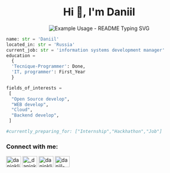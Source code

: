 <h1 align="center">Hi 👋, I'm Daniil</h1>

<p align="center">
  <img src="https://readme-typing-svg.demolab.com/?lines=Web-developer;Backend+Developer&font=Fira%20Code&center=true&width=380&height=50&duration=4000&pause=1000" alt="Example Usage - README Typing SVG">
</p>

```python
name: str = 'Daniil'
located_in: str = 'Russia'
current_job: str = 'information systems development manager'
education =
  {
  'Tecnique-Programmer': Done,
  'IT, programmer': First_Year  
  }

fields_of_interests =
 [
  "Open Source develop",
  "WEB develop",
  "Cloud",
  "Backend develop",
 ]

#currently_preparing_for: ["Internship","Hackhathon","Job"]
```


<h3 align="left">Connect with me:</h3>
<p align="left">
<a href="https://twitter.com/danjoklion" target="blank"><img align="center" src="https://raw.githubusercontent.com/rahuldkjain/github-profile-readme-generator/master/src/images/icons/Social/twitter.svg" alt="danjoklion" height="30" width="40" /></a>
<a href="https://instagram.com/_danjoklion_" target="blank"><img align="center" src="https://raw.githubusercontent.com/rahuldkjain/github-profile-readme-generator/master/src/images/icons/Social/instagram.svg" alt="_danjoklion_" height="30" width="40" /></a>
<a href="https://www.leetcode.com/danjoklion" target="blank"><img align="center" src="https://raw.githubusercontent.com/rahuldkjain/github-profile-readme-generator/master/src/images/icons/Social/leet-code.svg" alt="danjoklion" height="30" width="40" /></a>
<a href="https://www.linkedin.com/in/daniil-popov-683a90299/" target="blank"><img align="center" src="https://raw.githubusercontent.com/rahuldkjain/github-profile-readme-generator/master/src/images/icons/Social/linked-in-alt.svg" alt="daniil-popov" height="30" width="40" /></a>
</p>

